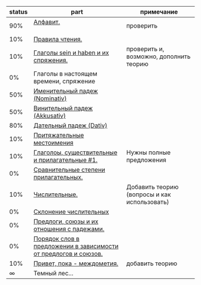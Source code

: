 status | part  | примечание
-------|-------|----------
90% | [Алфавит.](alphabet/Info.md)                                       | проверить
10% | [Правила чтения.](pronunciation/Info.md)
10% | [Глаголы sein и haben и их спряжения.](zein-haben/Info.md)         | проверить и, возможно, дополнить теорию
0%  | Глаголы в настоящем времени, спряжение
50% | [Именительный падеж (Nominativ)](nominativ/Info.md)
50% | [Винительный падеж (Akkusativ)](akkusativ/Info.md)
80% | [Дательный падеж (Dativ)](dativ/Info.md)
10% | [Притяжательные местоимения](pmestoimenia/Info.md)
10% | [Глаголоы, существительные и прилагательные #1.](voc1/Cards.md)     | Нужны полные предложения
0%  | [Сравнительные степени прилагательных.](prilagatelnye-1/Info.md)
10% | [Числительные.](chislitelnye/Cards.md)                              | Добавить теорию (вопросы и как использовать)
0%  | [Склонение числительных](chislitelnye-sklonenie/Info.md)
0%  | [Предлоги, союзы и их отношения с падежами.]()                      |
0%  | [Порядок слов в предложении в зависимости от предлогов и союзов.]() |
10% | [Привет, пока - междометия.](mejdometia/Info.md)                   | добавить теорию
∞   | Темный лес...


